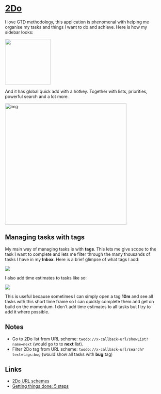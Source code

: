 # [2Do](https://www.2doapp.com/)
I love GTD methodology, this application is phenomenal with helping me organise my tasks and things I want to do and achieve. Here is how my sidebar looks:

<img src="https://i.imgur.com/0BQF2a1.png" width="150">

And it has global quick add with a hotkey. Together with lists, priorities, powerful search and a lot more.

<img src="https://i.imgur.com/UPdjh6N.png" width="400" alt="img">

## Managing tasks with tags
My main way of managing tasks is with __tags__. This lets me give scope to the task I want to complete and lets me filter through the many thousands of tasks I have in my __Inbox__. Here is a brief glimpse of what tags I add:

![](https://i.imgur.com/vrhSpBs.png)

I also add time estimates to tasks like so:

![](https://i.imgur.com/G9wBnIB.png)

This is useful because sometimes I can simply open a tag __10m__ and see all tasks with this short time frame so I can quickly complete them and get on build on the momentum. I don't add time estimates to all tasks but I try to add it where possible.

## Notes
- Go to 2Do list from URL scheme: `twodo://x-callback-url/showList?name=next` (would go to to __next__ list).
- Filter 2Do tag from URL scheme: `twodo://x-callback-url/search?text=tags:bug` (would show all tasks with __bug__ tag)

## Links
- [2Do URL schemes](https://www.2doapp.com/kb/article/url-schemes.html)
- [Getting things done: 5 steps](http://gettingthingsdone.com/fivesteps/)